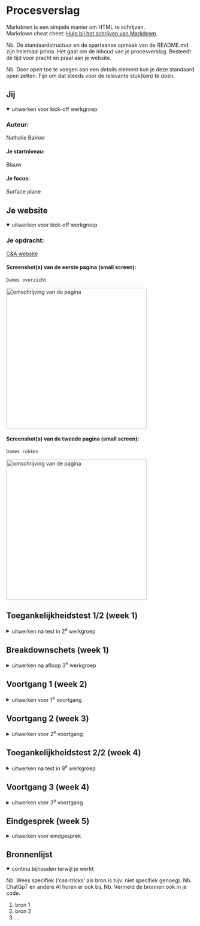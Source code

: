# Procesverslag
Markdown is een simpele manier om HTML te schrijven.  
Markdown cheat cheet: [Hulp bij het schrijven van Markdown](https://github.com/adam-p/markdown-here/wiki/Markdown-Cheatsheet).

Nb. De standaardstructuur en de spartaanse opmaak van de README.md zijn helemaal prima. Het gaat om de inhoud van je procesverslag. Besteedt de tijd voor pracht en praal aan je website.

Nb. Door *open* toe te voegen aan een *details* element kun je deze standaard open zetten. Fijn om dat steeds voor de relevante stuk(ken) te doen.





## Jij

<details open>
  <summary>uitwerken voor kick-off werkgroep</summary>

  ### Auteur:
  Nathalie Bakker

  #### Je startniveau:
  Blauw

  #### Je focus:
  Surface plane
 
</details>





## Je website

<details open>
  <summary>uitwerken voor kick-off werkgroep</summary>

  ### Je opdracht:
  <a href="https://www.c-and-a.com/nl/nl/shop/dames"> C&A website</a> 

  #### Screenshot(s) van de eerste pagina (small screen): 
    Dames overzicht 
  <img src="readme-images/screenshot_damesoverzicht.png" width="375px" alt="omschrijving van de pagina">

  #### Screenshot(s) van de tweede pagina (small screen):
    Dames rokken
  <img src="readme-images/screenshot_detailpagina.png" width="375px" alt="omschrijving van de pagina">
 
</details>



## Toegankelijkheidstest 1/2 (week 1)

<details>
  <summary>uitwerken na test in 2<sup>e</sup> werkgroep</summary>

  ### Bevindingen
  Lijst met je bevindingen die in de test naar voren kwamen:
 
Test met kleurenbril #0779P
- De kleuren van de kleding zijn heel anders, paars lijkt grijs.
- Alles is duidelijk te zien behalve de kleuren.
- De teksten zijn duidelijk leesbaar

Test met combined loss diabetic eye disease bril
- Moeilijk om kleine tekstjes te lezen.
- Wat grotere teksten zijn wel goed te lezen.
- Plaatjes zijn redelijk goed te zien.
- Lastig om details te zien.
- Ze moet haar hoofd steeds draaien om de content goed te kunnen zien.

Screenreader test: 
- Bij dames pagina van heading level 1 naar 3 naar 2, geen logische structuur
- Bij dames pagina staat niet beschreven wat link van www.c-a.com/foryou is
- Bij links nu ontdekken en nu shoppen, weet je niet waar je naartoe wordt geleid.
- Er wordt te veel informatie opgelezen bij andere productlinks op detailpagina.
- Koppeling wordt vaak meerdere keren opgelezen
</details>



## Breakdownschets (week 1)

<details>
  <summary>uitwerken na afloop 3<sup>e</sup> werkgroep</summary>

  ### de hele pagina: 
  <img src="readme-images/breakdown_damespagina.png" width="375px" alt="breakdown van de hele pagina">
  <img src="readme-images/breakdown_detailpagina.png" width="375px" alt="breakdown van de hele pagina">

  ### dynamisch deel slideshow: 
  <img src="readme-images/breakdown_slideshow.png" width="375px" alt="breakdown van een dynamisch deel">

  ### dynamisch deel uitklapmenu: 
  <img src="readme-images/breakdown_maten.png" width="375px" alt="breakdown van nog een dynamisch deel">

</details>





## Voortgang 1 (week 2)

<details>
  <summary>uitwerken voor 1<sup>e</sup> voortgang</summary>
    Op onderstaande afbeelding is te zien hoe mijn HTML structuur er uit zag.
    <img src="readme-images/html_structuur.jpeg" width="375px" alt="HTML structuur">
  
    Op onderstaande afbeelding is te zien hoe ik heb geoefend met typografie:
    <img src="readme-images/oefening_tekst.png" width="375px" alt="HTML structuur">


  ### Stand van zaken
  Deze week ben ik begonnen met het maken van de basis van mijn HTML. Dit ging best goed volgens mij. Ik vond het af en toe wel lastig om te bepalen of iets een section of een article was. 
  Verder heb ik alle oefeningen gemaakt. De oefening met het hamburgermenu vond ik wel lastig. Ik kwam best wel ver met de oefening, maar de laatste paar stappen lukten me helaas niet. Deze stappen wil ik       
  daarom met de docent bespreken tijdens mijn voortgangsgesprek.

  ### Agenda voor meeting
  samen met je groepje opstellen

  | Nathalie                       | Sosan                  | Fouzia                        
  | Hamburgermenu bespreken        | HTML laten checken     | Toegankelijkheid bespreken     
  | HTML structuur laten checken                                   


  ### Verslag van meeting
  hier na afloop snel de uitkomsten van de meeting vastleggen

  - De laatste 2 stappen van de hamburgermenu opdracht heeft de docent aan mij uitgelegd.
  - De docent heeft mijn HTML structuur gecontroleerd en me tips gegeven om het beter te maken.
  - Ik heb meegekeken met de HTML structuren van de andere leerlingen.

</details>





## Voortgang 2 (week 3)

<details>
  <summary>uitwerken voor 2<sup>e</sup> voortgang</summary>
  
 


  ### Stand van zaken
  hier dit ging goed & dit was lastig (neem ook screenshots op van delen van je website en code)
  Tijdens deze week ging het maken van het hamburgermenu in mijn eigen website best goed, aangezien ik hem werkend kreeg. Wel was er een plaatje wat over het menu heen ging. In de les heb ik toen aan de docent gevraag hoe ik het plaatje naar achteren moest krijgen. Dit bleek met z-index te moeten. Nu moet ik nog zorgen dat het menu knopje het C&A logo is i.p.v. een knopje met menu erin. 
   <img src="Schermafbeelding_hamburgermenu.png" width="375px" alt="HTML structuur">
   <img src="hamburgermenu_uitklap.png" width="375px" alt="HTML structuur">
   
  Ik wilde ook graag mijn plaatjes scrollbaar maken. Dit lukte me alleen nog niet tot dusver. Ik heb daarom in de les aan Donna gevraagd hoe ik dit het beste kan doen. Na haar tips was het me gelukkig wel gelukt. Later was ik ook nog bezig met het plaatsen van de tekst voor de plaatjes. Bij het eerste plaatje was dit me gelukt. Bij het tweede plaatje wilde de tekst helaas niet verder naar rechts dan het scherm breed was. Dit wil ik tijdens het voortgangsgesprek graag bespreken met 1 van de assistenten.
   <img src="Schermafbeelding_scroll.png" width="375px" alt="HTML structuur">


  ### Agenda voor meeting
  samen met je groepje opstellen

  | student 1      | student 2          | student 3    | student 4        |
  | ---            | ---                | ---          | ---              |
  | dit bespreken  | en dit             | en ik dit    | en dan ik dat    |
  | en dat ook nog | dit als er tijd is | nog een punt | dit wil ik zeker |
  | ...            | ...                | ...          | ...              |


  ### Verslag van meeting
  hier na afloop snel de uitkomsten van de meeting vastleggen

  - punt 1
  - punt 2
  - nog een punt
- ...

</details>





## Toegankelijkheidstest 2/2 (week 4)

<details>
  <summary>uitwerken na test in 9<sup>e</sup> werkgroep</summary>

  ### Bevindingen
  Lijst met je bevindingen die in de test naar voren kwamen (geef ook aan wat er verbeterd is):

</details>





## Voortgang 3 (week 4)

<details>
  <summary>uitwerken voor 3<sup>e</sup> voortgang</summary>

  ### Stand van zaken
  hier dit ging goed & dit was lastig (neem ook screenshots op van delen van je website en code)


  ### Agenda voor meeting
  samen met je groepje opstellen

  | student 1      | student 2          | student 3    | student 4        |
  | ---            | ---                | ---          | ---              |
  | dit bespreken  | en dit             | en ik dit    | en dan ik dat    |
  | en dat ook nog | dit als er tijd is | nog een punt | dit wil ik zeker |
  | ...            | ...                | ...          | ...              |


  ### Verslag van meeting
  hier na afloop snel de uitkomsten van de meeting vastleggen

  - punt 1
  - punt 2
  - nog een punt
  - ...

</details>





## Eindgesprek (week 5)

<details>
  <summary>uitwerken voor eindgesprek</summary>

  ### Je uitkomst - karakteristiek screenshots:
  <img src="readme-images/dummy-plaatje.jpg" width="375px" alt="uitomst opdracht 1">


  ### Dit ging goed/Heb ik geleerd: 
  Korte omschrijving met plaatjes

  <img src="readme-images/dummy-plaatje.jpg" width="375px" alt="top">


  ### Dit was lastig/Is niet gelukt:
  Korte omschrijving met plaatjes

  <img src="readme-images/dummy-plaatje.jpg" width="375px" alt="bummer">
</details>





## Bronnenlijst

<details open>
  <summary>continu bijhouden terwijl je werkt</summary>

  Nb. Wees specifiek ('css-tricks' als bron is bijv. niet specifiek genoeg). 
  Nb. ChatGpT en andere AI horen er ook bij.
  Nb. Vermeld de bronnen ook in je code.

  1. bron 1
  2. bron 2
  3. ...

</details>
